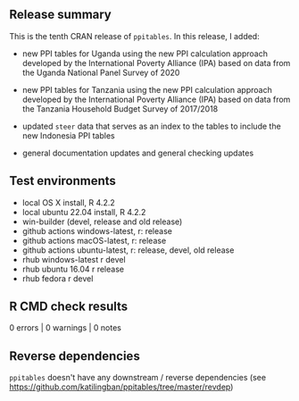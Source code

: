 ## Release summary

This is the tenth CRAN release of `ppitables`. In this release, I added:

* new PPI tables for Uganda using the new PPI calculation approach developed
by the International Poverty Alliance (IPA) based on data from the Uganda
National Panel Survey of 2020

* new PPI tables for Tanzania using the new PPI calculation approach developed
by the International Poverty Alliance (IPA) based on data from the Tanzania
Household Budget Survey of 2017/2018

* updated `steer` data that serves as an index to the tables to include the new
Indonesia PPI tables

* general documentation updates and general checking updates

## Test environments
* local OS X install, R 4.2.2
* local ubuntu 22.04 install, R 4.2.2
* win-builder (devel, release and old release)
* github actions windows-latest, r: release
* github actions macOS-latest, r: release
* github actions ubuntu-latest, r: release, devel, old release
* rhub windows-latest r devel
* rhub ubuntu 16.04 r release
* rhub fedora r devel

## R CMD check results

0 errors | 0 warnings | 0 notes

## Reverse dependencies
`ppitables` doesn't have any downstream / reverse dependencies 
(see https://github.com/katilingban/ppitables/tree/master/revdep)
